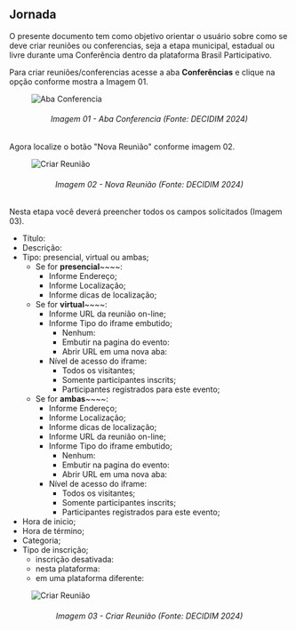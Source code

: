 ## Jornada

O presente documento tem como objetivo orientar o usuário sobre como se deve criar reuniões ou conferencias, seja a etapa municipal, estadual ou livre durante uma Conferência dentro da plataforma Brasil Participativo.

Para criar reuniões/conferencias acesse a aba **Conferências** e clique na opção conforme mostra a Imagem 01.

<figure markdown>
<img src= "https://gitlab.com/lappis-unb/decidimbr/documentacao/-/raw/main/docs/assetsTutoriais/conferencias/AbaConferencia.JPG?ref_type=heads" alt=" Aba Conferencia" style="float: none; margin: auto"> 
</figure> 
<p align="justify">
<h6 align = "center"> Imagem 01 - Aba Conferencia (Fonte: DECIDIM 2024)</h6>
</p> 


Agora localize o botão "Nova Reunião" conforme imagem 02.
<figure markdown>
<img src= "https://gitlab.com/lappis-unb/decidimbr/documentacao/-/raw/main/docs/assetsTutoriais/conferencias/NovaConferencia.JPG?ref_type=heads" alt=" Criar Reunião" style="float: none; margin: auto"> 
</figure> 
<p align="justify">
<h6 align = "center"> Imagem 02 - Nova Reunião (Fonte: DECIDIM 2024)</h6>
</p> 


Nesta etapa você deverá preencher todos os campos solicitados (Imagem 03).
- Título:
- Descrição:
- Tipo: presencial, virtual ou ambas;
    - Se for **presencial**~~~~:
        - Informe Endereço;
        - Informe Localização;
        - Informe dicas de localização;
    - Se for **virtual**~~~~:
        - Informe URL da reunião on-line;
        - Informe Tipo do iframe embutido;
            - Nenhum:
            - Embutir na pagina do evento:
            - Abrir URL em uma nova aba:
        - Nível de acesso do iframe:
            - Todos os visitantes;
            - Somente participantes inscrits;
            - Participantes registrados para este evento;
    - Se for **ambas**~~~~:
        - Informe Endereço;
        - Informe Localização;
        - Informe dicas de localização;
        - Informe URL da reunião on-line;
        - Informe Tipo do iframe embutido;
            - Nenhum:
            - Embutir na pagina do evento:
            - Abrir URL em uma nova aba:
        - Nível de acesso do iframe:
            - Todos os visitantes;
            - Somente participantes inscrits;
            - Participantes registrados para este evento;
- Hora de inicio;
- Hora de término;
- Categoria;
- Tipo de inscrição;
    - inscrição desativada:
    - nesta plataforma:
    - em uma plataforma diferente:

<figure markdown>
<img src= "https://gitlab.com/lappis-unb/decidimbr/documentacao/-/raw/main/docs/assetsTutoriais/conferencias/CriarReuniao.JPG?ref_type=heads" alt=" Criar Reunião" style="float: none; margin: auto"> 
</figure> 
<p align="justify">
<h6 align = "center"> Imagem 03 - Criar Reunião (Fonte: DECIDIM 2024)</h6>
</p> 


